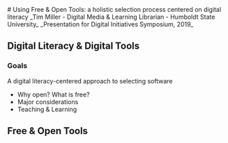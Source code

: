 <div class="banner"></div>
# Using Free & Open Tools: a holistic selection process centered on digital literacy
_Tim Miller - Digital Media & Learning Librarian - Humboldt State University_
_Presentation for Digital Initiatives Symposium, 2019_


## Digital Literacy &amp; Digital Tools
### Goals
        
A digital literacy-centered approach to selecting software
* Why open? What is free?
* Major considerations
* Teaching &amp; Learning

## Free &amp; Open Tools

## 
